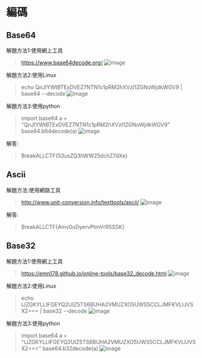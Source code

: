 # 編碼

## Base64

解題方法1:使用網上工具

>https://www.base64decode.org/
>![image](https://github.com/saho-yu/CTF2018/blob/master/code/pictures/Base64.png)

解題方法2:使用Linux

>echo QnJlYWtBTExDVEZ7NTN1c1pRM2hXVzI1ZGNoWjdkWGV9 | base64 --decode
>![image](https://github.com/saho-yu/CTF2018/blob/master/code/pictures/Base64(2).png)

解題方法3:使用python

>import base64
>a = "QnJlYWtBTExDVEZ7NTN1c1pRM2hXVzI1ZGNoWjdkWGV9"
>base64.b64decode(a)
>![image](https://github.com/saho-yu/CTF2018/blob/master/code/pictures/Base64(3).png)

解答:

>BreakALLCTF{53usZQ3hWW25dchZ7dXe}

## Ascii

解題方法:使用網路工具

>http://www.unit-conversion.info/texttools/ascii/
>![image](https://github.com/saho-yu/CTF2018/blob/master/code/pictures/Ascii.png)

解答:

>BreakALLCTF{Amv0uDyervPtmVr9SSSK}

## Base32

解題方法1:使用網上工具

>https://emn178.github.io/online-tools/base32_decode.html
>![image](https://github.com/saho-yu/CTF2018/blob/master/code/pictures/Base32(1).png)

解題方法2:使用Linux

>echo IJZGKYLLIFGEYQ2UIZ5TS6BUHA2VMUZXO5UWS5CCLJMFKVLIJVSX2=== | base32 --decode
>![image](https://github.com/saho-yu/CTF2018/blob/master/code/pictures/Base32(2).png)

解題方法3:使用python

>import base64
>a = "IJZGKYLLIFGEYQ2UIZ5TS6BUHA2VMUZXO5UWS5CCLJMFKVLIJVSX2==="
>base64.b32decode(a)
>![image](https://github.com/saho-yu/CTF2018/blob/master/code/pictures/Base32(3).png)


